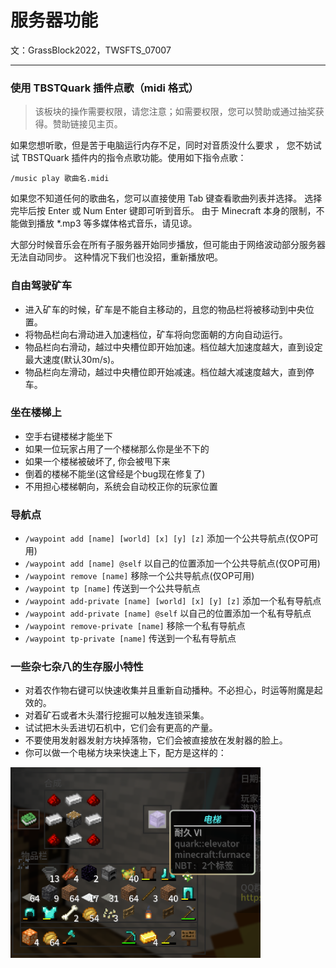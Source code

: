 # 服务器功能
文：GrassBlock2022，TWSFTS_07007

-----

### 使用 TBSTQuark 插件点歌（midi 格式）
> 该板块的操作需要权限，请您注意；如需要权限，您可以赞助或通过抽奖获得。赞助链接见主页。

如果您想听歌，但是苦于电脑运行内存不足，同时对音质没什么要求 ，
您不妨试试 TBSTQuark 插件内的指令点歌功能。使用如下指令点歌：

```
/music play 歌曲名.midi
```


如果您不知道任何的歌曲名，您可以直接使用 Tab 键查看歌曲列表并选择。
选择完毕后按 Enter 或 Num Enter 键即可听到音乐。
由于 Minecraft 本身的限制，不能做到播放 *.mp3 等多媒体格式音乐，请见谅。

大部分时候音乐会在所有子服务器开始同步播放，但可能由于网络波动部分服务器无法自动同步。
这种情况下我们也没招，重新播放吧。

### 自由驾驶矿车

- 进入矿车的时候，矿车是不能自主移动的，且您的物品栏将被移动到中央位置。
- 将物品栏向右滑动进入加速档位，矿车将向您面朝的方向自动运行。
- 物品栏向右滑动，越过中央槽位即开始加速。档位越大加速度越大，直到设定最大速度(默认30m/s)。
- 物品栏向左滑动，越过中央槽位即开始减速。档位越大减速度越大，直到停车。

### 坐在楼梯上

- 空手右键楼梯才能坐下
- 如果一位玩家占用了一个楼梯那么你是坐不下的
- 如果一个楼梯被破坏了, 你会被甩下来
- 倒着的楼梯不能坐(这曾经是个bug现在修复了)
- 不用担心楼梯朝向，系统会自动校正你的玩家位置

### 导航点

- ```/waypoint add [name] [world] [x] [y] [z]``` 添加一个公共导航点(仅OP可用)
- ```/waypoint add [name] @self``` 以自己的位置添加一个公共导航点(仅OP可用)
- ```/waypoint remove [name]``` 移除一个公共导航点(仅OP可用)
- ```/waypoint tp [name]```  传送到一个公共导航点
- ```/waypoint add-private [name] [world] [x] [y] [z]``` 添加一个私有导航点
- ```/waypoint add-private [name] @self``` 以自己的位置添加一个私有导航点
- ```/waypoint remove-private [name]```  移除一个私有导航点
- ```/waypoint tp-private [name]``` 传送到一个私有导航点

### 一些杂七杂八的生存服小特性

- 对着农作物右键可以快速收集并且重新自动播种。不必担心，时运等附魔是起效的。
- 对着矿石或者木头潜行挖掘可以触发连锁采集。
- 试试把木头丢进切石机中，它们会有更高的产量。
- 不要使用发射器发射方块掉落物，它们会被直接放在发射器的脸上。
- 你可以做一个电梯方块来快速上下，配方是这样的：

<img alt="" src="elevator-recipe.png" style="max-width:400px">